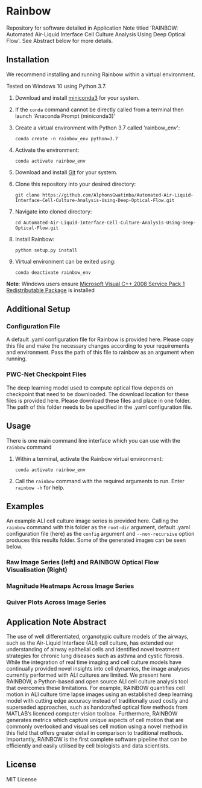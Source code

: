 # Rainbow

Repository for software detailed in Application Note titled 'RAINBOW: Automated Air-Liquid Interface Cell Culture Analysis Using Deep Optical Flow'. See Abstract below for more details.

## Installation

We recommend installing and running Rainbow within a virtual environment.

Tested on Windows 10 using Python 3.7.

1. Download and install [miniconda3](https://docs.conda.io/en/latest/miniconda.html) for your system.
2. If the `conda` command cannot be directly called from a terminal then launch 'Anaconda Prompt (miniconda3)'
3. Create a virtual environment with Python 3.7 called 'rainbow_env':

    ```conda create -n rainbow_env python=3.7```

4. Activate the environment:

   ```conda activate rainbow_env```

5. Download and install [Git](https://git-scm.com/downloads) for your system.
6. Clone this repository into your desired directory:

   ```git clone https://github.com/AlphonsGwatimba/Automated-Air-Liquid-Interface-Cell-Culture-Analysis-Using-Deep-Optical-Flow.git```

7. Navigate into cloned directory:

    ```cd Automated-Air-Liquid-Interface-Cell-Culture-Analysis-Using-Deep-Optical-Flow.git```
8. Install Rainbow:

   ```python setup.py install```
9. Virtual environment can be exited using:

    ```conda deactivate rainbow_env```


**Note**: Windows users ensure [Microsoft Visual C++ 2008 Service Pack 1 Redistributable Package](https://www.microsoft.com/en-US/download/details.aspx?id=26368) is installed


## Additional Setup

### Configuration File

A default .yaml configuration file for Rainbow is provided here. Please copy this file and make the necessary changes according to your requirements and environment. Pass the path of this file to rainbow as an argument when running.

### PWC-Net Checkpoint Files

The deep learning model used to compute optical flow depends on checkpoint that need to be downloaded. The download location for these files is provided here. Please download these files and place in one folder. The path of this folder needs to be specified in the .yaml configuration file.
## Usage

There is one main command line interface which you can use with the ```rainbow``` command

1. Within a terminal, activate the Rainbow virtual environment:

   ```conda activate rainbow_env```

2. Call the `rainbow` command with the required arguments to run. Enter `rainbow -h` for help.

## Examples

An example ALI cell culture image series is provided here. Calling the `rainbow` command with this folder as the `root-dir` argument, default .yaml configuration file (here) as the `config` argument and `--non-recursive` option produces this results folder. Some of the generated images can be seen below.

### Raw Image Series (left) and RAINBOW Optical Flow Visualisation (Right)

### Magnitude Heatmaps Across Image Series

### Quiver Plots Across Image Series

## Application Note Abstract

The use of well differentiated, organotypic culture models of the airways, such as the Air-Liquid Interface (ALI) cell culture, has extended our understanding of airway epithelial cells and identified novel treatment strategies for chronic lung diseases such as asthma and cystic fibrosis. While the integration of real time imaging and cell culture models have continually provided novel insights into cell dynamics, the image analyses currently performed with ALI cultures are limited. We present here RAINBOW, a Python-based and open source ALI cell culture analysis tool that overcomes these limitations. For example, RAINBOW quantifies cell motion in ALI culture time lapse images using an established deep learning model with cutting edge accuracy instead of traditionally used costly and superseded approaches, such as handcrafted optical flow methods from MATLAB’s licenced computer vision toolbox. Furthermore, RAINBOW generates metrics which capture unique aspects of cell motion that are commonly overlooked and visualises cell motion using a novel method in this field that offers greater detail in comparison to traditional methods. Importantly, RAINBOW is the first complete software pipeline that can be efficiently and easily utilised by cell biologists and data scientists.


## License

MIT License
